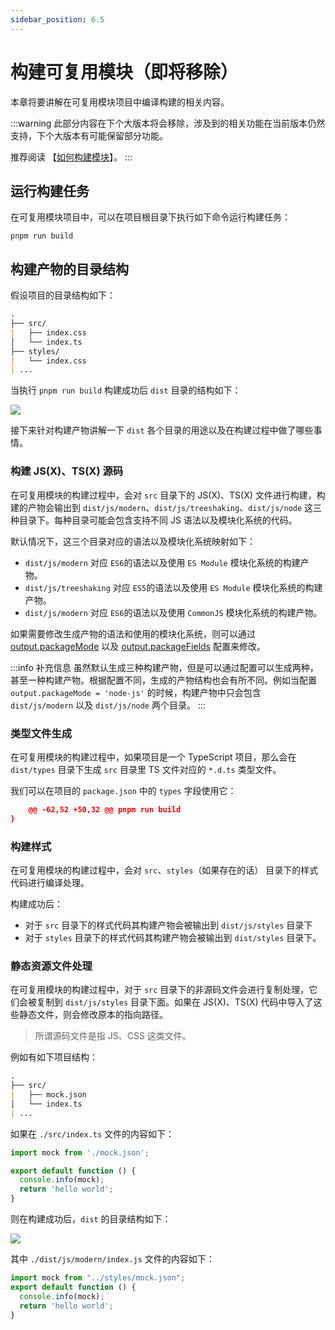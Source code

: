 ```yaml
---
sidebar_position: 6.5
---
```


# 构建可复用模块（即将移除）
本章将要讲解在可复用模块项目中编译构建的相关内容。

:::warning
此部分内容在下个大版本将会移除，涉及到的相关功能在当前版本仍然支持，下个大版本有可能保留部分功能。

推荐阅读 【[如何构建模块](/docs/guides/features/modules/build)】。
:::

## 运行构建任务

在可复用模块项目中，可以在项目根目录下执行如下命令运行构建任务：

```
pnpm run build
```

## 构建产物的目录结构

假设项目的目录结构如下：

```md
.
├── src/
|   ├── index.css
│   └── index.ts
├── styles/
|   └── index.css
| ...
```

当执行 `pnpm run build` 构建成功后 `dist` 目录的结构如下：

![](https://lf3-static.bytednsdoc.com/obj/eden-cn/aphqeh7uhohpquloj/modern-js/guides/dist-struct.png)

接下来针对构建产物讲解一下 `dist` 各个目录的用途以及在构建过程中做了哪些事情。

### 构建 JS(X)、TS(X) 源码

在可复用模块的构建过程中，会对 `src` 目录下的 JS(X)、TS(X) 文件进行构建，构建的产物会输出到 `dist/js/modern`、`dist/js/treeshaking`、`dist/js/node` 这三种目录下。每种目录可能会包含支持不同 JS 语法以及模块化系统的代码。

默认情况下，这三个目录对应的语法以及模块化系统映射如下：

- `dist/js/modern` 对应 `ES6`的语法以及使用 `ES Module` 模块化系统的构建产物。
- `dist/js/treeshaking` 对应 `ES5`的语法以及使用 `ES Module` 模块化系统的构建产物。
- `dist/js/modern` 对应 `ES6`的语法以及使用 `CommonJS` 模块化系统的构建产物。

如果需要修改生成产物的语法和使用的模块化系统，则可以通过 [output.packageMode](/docs/apis/config/output/package-mode) 以及 [output.packageFields](/docs/apis/config/output/package-fields) 配置来修改。

:::info 补充信息
虽然默认生成三种构建产物，但是可以通过配置可以生成两种，甚至一种构建产物。根据配置不同，生成的产物结构也会有所不同。例如当配置 `output.packageMode = 'node-js'` 的时候，构建产物中只会包含 `dist/js/modern` 以及 `dist/js/node` 两个目录。
:::

### 类型文件生成

在可复用模块的构建过程中，如果项目是一个 TypeScript 项目，那么会在 `dist/types` 目录下生成 `src` 目录里 TS 文件对应的 `*.d.ts` 类型文件。

我们可以在项目的 `package.json` 中的 `types` 字段使用它：

```json
	@@ -62,52 +50,32 @@ pnpm run build
}
```

### 构建样式

在可复用模块的构建过程中，会对 `src`、`styles`（如果存在的话） 目录下的样式代码进行编译处理。

构建成功后：

- 对于 `src` 目录下的样式代码其构建产物会被输出到 `dist/js/styles` 目录下
- 对于 `styles` 目录下的样式代码其构建产物会被输出到 `dist/styles` 目录下。

### 静态资源文件处理

在可复用模块的构建过程中，对于 `src` 目录下的非源码文件会进行复制处理，它们会被复制到 `dist/js/styles` 目录下面。如果在 JS(X)、TS(X) 代码中导入了这些静态文件，则会修改原本的指向路径。

> 所谓源码文件是指 JS、CSS 这类文件。

例如有如下项目结构：

```md
.
├── src/
|   ├── mock.json
│   └── index.ts
| ...
```

如果在 `./src/index.ts` 文件的内容如下：

``` ts
import mock from './mock.json';

export default function () {
  console.info(mock);
  return 'hello world';
}
```

则在构建成功后，`dist` 的目录结构如下：

![](https://lf3-static.bytednsdoc.com/obj/eden-cn/aphqeh7uhohpquloj/modern-js/guides/assets-dist.png)

其中 `./dist/js/modern/index.js` 文件的内容如下：

``` js
import mock from "../styles/mock.json";
export default function () {
  console.info(mock);
  return 'hello world';
}
```
